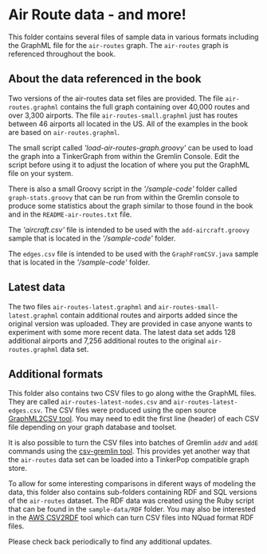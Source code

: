 # Air Route data - and more!
This folder contains several files of sample data in various formats including the GraphML file for the `air-routes` graph. The `air-routes` graph is referenced throughout the book.

## About the data referenced in the book

Two versions of the air-routes data set files are provided. The file `air-routes.graphml` contains the full graph containing over 40,000 routes and over 3,300 airports. The file `air-routes-small.graphml` just has routes between 46 airports all located in the US.
All of the examples in the book are based on `air-routes.graphml`.

The small script called *'load-air-routes-graph.groovy'* can be used to load the graph into a TinkerGraph from within the Gremlin Console. Edit the script before using it to adjust the location of where you put the GraphML file on your system.

There is also a small Groovy script in the *'/sample-code'* folder called `graph-stats.groovy` that can be run from within the Gremlin console to produce some statistics about the graph similar to those found in the book and in the `README-air-routes.txt` file.

The *'aircraft.csv'* file is intended to be used with the `add-aircraft.groovy` sample that is located in the *'/sample-code'* folder.

The `edges.csv` file is intended to be used with the `GraphFromCSV.java` sample that is located in the *'/sample-code'* folder.

## Latest data

The two files `air-routes-latest.graphml` and `air-routes-small-latest.graphml` contain additional routes and airports added since the original version was uploaded. They are provided in case anyone wants to experiment with some more recent data. The latest data set adds 128 additional airports and 7,256 additional routes to the original `air-routes.graphml` data set.

## Additional formats

This folder also contains two CSV files to go along withe the GraphML files. They are called `air-routes-latest-nodes.csv` and `air-routes-latest-edges.csv`. The CSV files were produced using the open source [GraphML2CSV tool](https://github.com/awslabs/amazon-neptune-tools/tree/master/graphml2csv). You may need to edit the first line (header) of each CSV file depending on your graph database and toolset. 

It is also possible to turn the CSV files into batches of Gremlin `addV` and `addE` commands using the [csv-gremlin tool](https://github.com/awslabs/amazon-neptune-tools/blob/master/csv-gremlin/README.md). This provides yet another way that the `air-routes` data set can be loaded into a TinkerPop compatible graph store.

To allow for some interesting comparisons in diferent ways of modeling the data, this folder also contains sub-folders containing RDF and SQL versions of the `air-routes` dataset.
The RDF data was created using the Ruby script that can be found in the `sample-data/RDF` folder. You may also be interested in the [AWS CSV2RDF](https://github.com/aws/amazon-neptune-csv-to-rdf-converter) tool which can turn CSV files into NQuad format RDF files.

Please check back periodically to find any additional updates.
